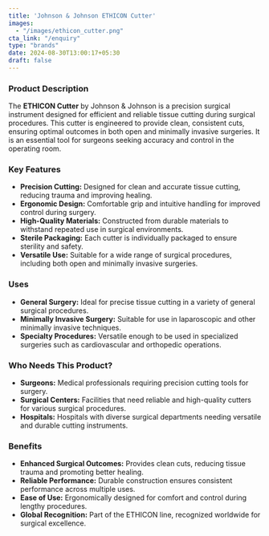 ```yaml
---
title: 'Johnson & Johnson ETHICON Cutter'
images:
  - "/images/ethicon_cutter.png"
cta_link: "/enquiry"
type: "brands"
date: 2024-08-30T13:00:17+05:30
draft: false
---
```


### Product Description

The **ETHICON Cutter** by Johnson & Johnson is a precision surgical instrument designed for efficient and reliable tissue cutting during surgical procedures. This cutter is engineered to provide clean, consistent cuts, ensuring optimal outcomes in both open and minimally invasive surgeries. It is an essential tool for surgeons seeking accuracy and control in the operating room.

### Key Features

- **Precision Cutting:** Designed for clean and accurate tissue cutting, reducing trauma and improving healing.
- **Ergonomic Design:** Comfortable grip and intuitive handling for improved control during surgery.
- **High-Quality Materials:** Constructed from durable materials to withstand repeated use in surgical environments.
- **Sterile Packaging:** Each cutter is individually packaged to ensure sterility and safety.
- **Versatile Use:** Suitable for a wide range of surgical procedures, including both open and minimally invasive surgeries.

### Uses

- **General Surgery:** Ideal for precise tissue cutting in a variety of general surgical procedures.
- **Minimally Invasive Surgery:** Suitable for use in laparoscopic and other minimally invasive techniques.
- **Specialty Procedures:** Versatile enough to be used in specialized surgeries such as cardiovascular and orthopedic operations.

### Who Needs This Product?

- **Surgeons:** Medical professionals requiring precision cutting tools for surgery.
- **Surgical Centers:** Facilities that need reliable and high-quality cutters for various surgical procedures.
- **Hospitals:** Hospitals with diverse surgical departments needing versatile and durable cutting instruments.

### Benefits

- **Enhanced Surgical Outcomes:** Provides clean cuts, reducing tissue trauma and promoting better healing.
- **Reliable Performance:** Durable construction ensures consistent performance across multiple uses.
- **Ease of Use:** Ergonomically designed for comfort and control during lengthy procedures.
- **Global Recognition:** Part of the ETHICON line, recognized worldwide for surgical excellence.
